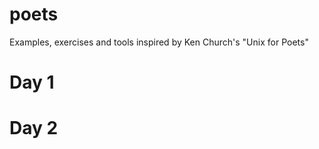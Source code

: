 poets
=====

Examples, exercises and tools inspired by Ken Church's "Unix for Poets"


# Day 1

# Day 2
